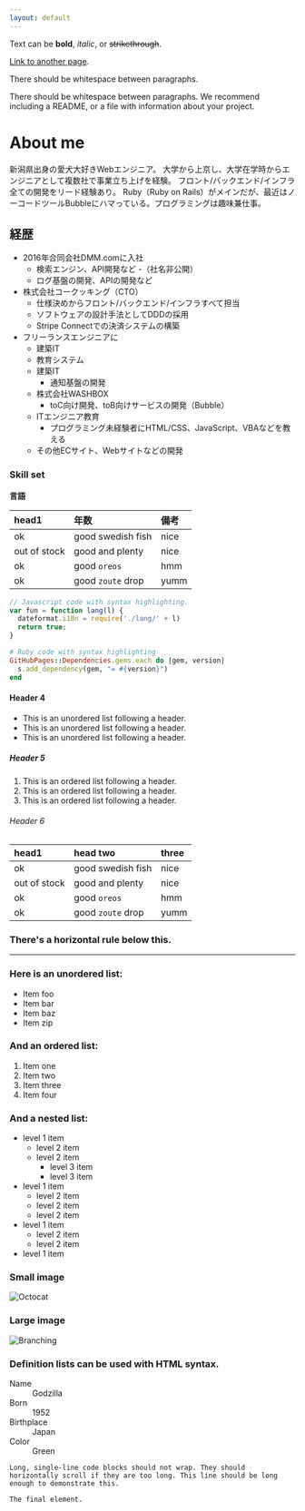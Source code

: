 ```yaml
---
layout: default
---
```


Text can be **bold**, _italic_, or ~~strikethrough~~.

[Link to another page](./another-page.html).

There should be whitespace between paragraphs.

There should be whitespace between paragraphs. We recommend including a README, or a file with information about your project.

# About me

新潟県出身の愛犬大好きWebエンジニア。
大学から上京し、大学在学時からエンジニアとして複数社で事業立ち上げを経験。
フロント/バックエンド/インフラ全ての開発をリード経験あり。
Ruby（Ruby on Rails）がメインだが、最近はノーコードツールBubbleにハマっている。プログラミングは趣味兼仕事。

## 経歴

- 2016年合同会社DMM.comに入社
  - 検索エンジン、API開発など
-（社名非公開） 
  - ログ基盤の開発、APIの開発など
- 株式会社コークッキング（CTO）
  - 仕様決めからフロント/バックエンド/インフラすべて担当
  - ソフトウェアの設計手法としてDDDの採用
  - Stripe Connectでの決済システムの構築
- フリーランスエンジニアに
  - 建築IT
  - 教育システム
  - 建築IT
    - 通知基盤の開発
  - 株式会社WASHBOX
    - toC向け開発、toB向けサービスの開発（Bubble）
  - ITエンジニア教育
    - プログラミング未経験者にHTML/CSS、JavaScript、VBAなどを教える   
  - その他ECサイト、Webサイトなどの開発

### Skill set

**言語**

| head1        |  年数             | 備考 |
|:-------------|:------------------|:------|
| ok           | good swedish fish | nice  |
| out of stock | good and plenty   | nice  |
| ok           | good `oreos`      | hmm   |
| ok           | good `zoute` drop | yumm  |

```js
// Javascript code with syntax highlighting.
var fun = function lang(l) {
  dateformat.i18n = require('./lang/' + l)
  return true;
}
```

```ruby
# Ruby code with syntax highlighting
GitHubPages::Dependencies.gems.each do |gem, version|
  s.add_dependency(gem, "= #{version}")
end
```

#### Header 4

*   This is an unordered list following a header.
*   This is an unordered list following a header.
*   This is an unordered list following a header.

##### Header 5

1.  This is an ordered list following a header.
2.  This is an ordered list following a header.
3.  This is an ordered list following a header.

###### Header 6

| head1        | head two          | three |
|:-------------|:------------------|:------|
| ok           | good swedish fish | nice  |
| out of stock | good and plenty   | nice  |
| ok           | good `oreos`      | hmm   |
| ok           | good `zoute` drop | yumm  |

### There's a horizontal rule below this.

* * *

### Here is an unordered list:

*   Item foo
*   Item bar
*   Item baz
*   Item zip

### And an ordered list:

1.  Item one
1.  Item two
1.  Item three
1.  Item four

### And a nested list:

- level 1 item
  - level 2 item
  - level 2 item
    - level 3 item
    - level 3 item
- level 1 item
  - level 2 item
  - level 2 item
  - level 2 item
- level 1 item
  - level 2 item
  - level 2 item
- level 1 item

### Small image

![Octocat](https://github.githubassets.com/images/icons/emoji/octocat.png)

### Large image

![Branching](https://guides.github.com/activities/hello-world/branching.png)


### Definition lists can be used with HTML syntax.

<dl>
<dt>Name</dt>
<dd>Godzilla</dd>
<dt>Born</dt>
<dd>1952</dd>
<dt>Birthplace</dt>
<dd>Japan</dd>
<dt>Color</dt>
<dd>Green</dd>
</dl>

```
Long, single-line code blocks should not wrap. They should horizontally scroll if they are too long. This line should be long enough to demonstrate this.
```

```
The final element.
```
